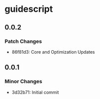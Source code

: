 # guidescript

## 0.0.2

### Patch Changes

- 86f81d3: Core and Optimization Updates

## 0.0.1

### Minor Changes

- 3d32b71: Initial commit